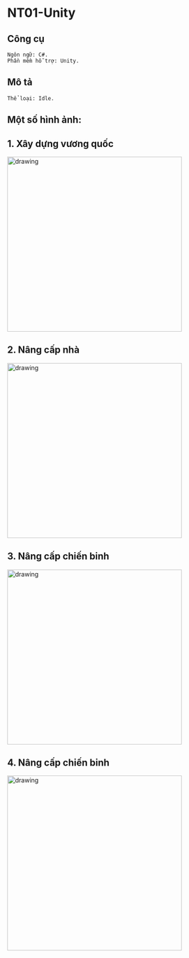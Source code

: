 # NT01-Unity
## Công cụ
    Ngôn ngữ: C#.  
    Phần mềm hỗ trợ: Unity.  

## Mô tả
    Thể loại: Idle.
##    Một số hình ảnh:
##    1. Xây dựng vương quốc
<img src="https://user-images.githubusercontent.com/43608238/212266484-332375dc-f00b-4f3c-9594-bc7cbe85be87.PNG" alt="drawing" width="400"/>

##    2. Nâng cấp nhà
<img src="https://user-images.githubusercontent.com/43608238/212266497-322c743d-d9ff-4f2e-bf1c-63562f5ccde9.PNG" alt="drawing" width="400"/>

##    3. Nâng cấp chiến binh
<img src="https://user-images.githubusercontent.com/43608238/212266501-fa7cc4de-ff23-48a9-ba9f-6bb82314e0f4.PNG" alt="drawing" width="400"/>

##    4. Nâng cấp chiến binh
<img src="https://user-images.githubusercontent.com/43608238/212266504-fc7394cf-6b91-47e7-9fa8-22b14bdb590f.PNG" alt="drawing" width="400"/>
